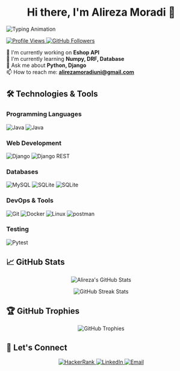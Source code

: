 <h1 align="center">Hi there, I'm Alireza Moradi 👋</h1>

<div align="left">
  <img src="https://readme-typing-svg.demolab.com?font=Fira+Code&weight=500&pause=1000&color=F70000&width=435&lines=NullReferenceException;I'm+just+a+programmer.;Are+you+a+one+or+a+zero%3F;Rubber+Duck+Debugging;It's+not+a+bug%2C+it's+a+feature." alt="Typing Animation" />
</div>

<p align="left">
  <a href="https://github.com/AlirezaMoradiDev">
    <img src="https://komarev.com/ghpvc/?username=AlirezaMoradiDev&label=Profile%20Views&color=red&style=flat" alt="Profile Views" />
  </a>
  <a href="https://github.com/AlirezaMoradiDev?tab=followers">
    <img src="https://img.shields.io/github/followers/AlirezaMoradiDev.svg?style=flat&color=red&label=Followers" alt="GitHub Followers" />
  </a>
</p>

🔭 I'm currently working on **Eshop API**  
🌱 I'm currently learning **Numpy, DRF, Database**  
💬 Ask me about **Python, Django**  
📫 How to reach me: **alirezamoradiuni@gmail.com**  

## 🛠️ Technologies & Tools

### Programming Languages
![Java](https://custom-icon-badges.demolab.com/badge/Java-007396.svg?logo=java&logoColor=white)
![Java](https://custom-icon-badges.demolab.com/badge/Python-007396.svg?logo=python&logoColor=black)


### Web Development
![Django](https://img.shields.io/badge/-Django-092E20?style=flat-square&logo=django&logoColor=white)
![Django REST](https://img.shields.io/badge/-Django%20REST-ff1709?style=flat-square&logo=django&logoColor=black)

### Databases
![MySQL](https://img.shields.io/badge/-MySQL-4479A1?style=flat-square&logo=mysql&logoColor=black)
![SQLite](https://img.shields.io/badge/-SQLite-003B57?style=flat-square&logo=sqlite&logoColor=black)
![SQLite](https://img.shields.io/badge/-PostgreSQL-003B57?style=flat-square&logo=postgresql&logoColor=black)

### DevOps & Tools
![Git](https://img.shields.io/badge/-Git-F05032?style=flat-square&logo=git&logoColor=black)
![Docker](https://img.shields.io/badge/-Docker-2496ED?style=flat-square&logo=docker&logoColor=black)
![Linux](https://img.shields.io/badge/-Linux-FCC624?style=flat-square&logo=linux&logoColor=black)
![postman](https://img.shields.io/badge/-postman-0A9EDC?style=flat-square&logo=postman&logoColor=black)

### Testing
![Pytest](https://img.shields.io/badge/-Pytest-0A9EDC?style=flat-square&logo=pytest&logoColor=black)

## 📈 GitHub Stats

<p align="center">
  <img src="https://github-readme-stats.vercel.app/api?username=AlirezaMoradiDev&show_icons=true&theme=dark&title_color=ff0000&text_color=ffffff&bg_color=000000&hide_border=true" alt="Alireza's GitHub Stats" />
</p>



<p align="center">
  <img src="https://streak-stats.demolab.com/?user=AlirezaMoradiDev&theme=dark&background=000000&stroke=ff0000&ring=ff0000&fire=ff0000&currStreakNum=ffffff&currStreakLabel=ff0000&sideNums=ffffff&sideLabels=ffffff&dates=ffffff" alt="GitHub Streak Stats" />
</p>



## 🏆 GitHub Trophies

<p align="center">
  <img src="https://github-profile-trophy.vercel.app/?username=AlirezaMoradiDev&theme=onestar&no-frame=true&no-bg=true&margin-w=15&title=Stars,Commit,Followers,Repositories,PullRequest" alt="GitHub Trophies" />
</p>


## 🤝 Let's Connect

<p align="center">
  <a href="https://www.hackerrank.com/alirezamoradi" target="_blank">
    <img src="https://img.shields.io/badge/-HackerRank-2EC866?style=flat-square&logo=HackerRank&logoColor=white" alt="HackerRank" />
  </a>
  <a href="https://linkedin.com/in/alireza-moradi-128979353" target="_blank">
    <img src="https://img.shields.io/badge/-LinkedIn-0077B5?style=flat-square&logo=linkedin&logoColor=white" alt="LinkedIn" />
  </a>
  <a href="mailto:alirezamoradiuni@gmail.com">
    <img src="https://img.shields.io/badge/-Email-D14836?style=flat-square&logo=gmail&logoColor=white" alt="Email" />
  </a>
</p>
